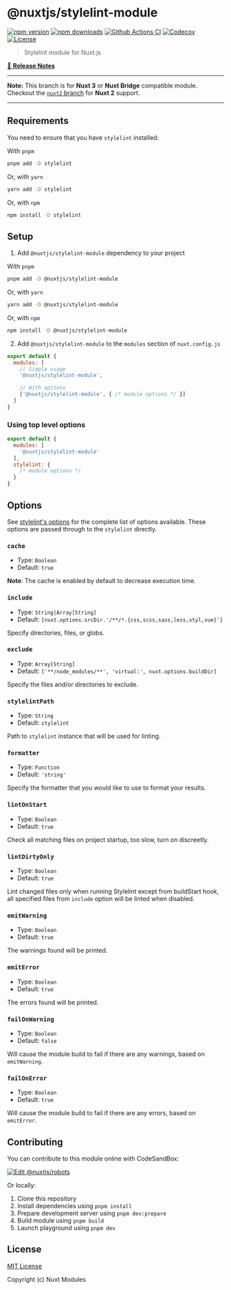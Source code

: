 # @nuxtjs/stylelint-module

[![npm version][npm-version-src]][npm-version-href]
[![npm downloads][npm-downloads-src]][npm-downloads-href]
[![Github Actions CI][github-actions-ci-src]][github-actions-ci-href]
[![Codecov][codecov-src]][codecov-href]
[![License][license-src]][license-href]

> Stylelint module for Nuxt.js

[📖 **Release Notes**](./CHANGELOG.md)

---

**Note:** This branch is for **Nuxt 3** or **Nuxt Bridge** compatible module.
Checkout the [`nuxt2` branch](https://github.com/nuxt-modules/stylelint/tree/nuxt2) for **Nuxt 2** support.

---

## Requirements

You need to ensure that you have `stylelint` installed:

With `pnpm`

```bash
pnpm add -D stylelint
```

Or, with `yarn`

```bash
yarn add -D stylelint
```

Or, with `npm`

```bash
npm install -D stylelint
```

## Setup

1. Add `@nuxtjs/stylelint-module` dependency to your project

With `pnpm`

```bash
pnpm add -D @nuxtjs/stylelint-module
```

Or, with `yarn`

```bash
yarn add -D @nuxtjs/stylelint-module
```

Or, with `npm`

```bash
npm install -D @nuxtjs/stylelint-module
```

2. Add `@nuxtjs/stylelint-module` to the `modules` section of `nuxt.config.js`

```js
export default {
  modules: [
    // Simple usage
    '@nuxtjs/stylelint-module',

    // With options
    ['@nuxtjs/stylelint-module', { /* module options */ }]
  ]
}
```

### Using top level options

```js
export default {
  modules: [
    '@nuxtjs/stylelint-module'
  ],
  stylelint: {
    /* module options */
  }
}
```

## Options

See [stylelint's options](http://stylelint.io/user-guide/node-api/#options) for the complete list of options available.
These options are passed through to the `stylelint` directly.

### `cache`

- Type: `Boolean`
- Default: `true`

**Note**: The cache is enabled by default to decrease execution time.

### `include`

- Type: `String|Array[String]`
- Default: `[nuxt.options.srcDir.'/**/*.{css,scss,sass,less,styl,vue}']`

Specify directories, files, or globs.

### `exclude`

- Type: `Array[String]`
- Default: `['**/node_modules/**', 'virtual:', nuxt.options.buildDir]`

Specify the files and/or directories to exclude.

### `stylelintPath`

- Type: `String`
- Default: `stylelint`

Path to `stylelint` instance that will be used for linting.

### `formatter`

- Type: `Function`
- Default: `'string'`

Specify the formatter that you would like to use to format your results.

### `lintOnStart`

- Type: `Boolean`
- Default: `true`

Check all matching files on project startup, too slow, turn on discreetly.

### `lintDirtyOnly`

- Type: `Boolean`
- Default: `true`

Lint changed files only when running Stylelint except from buildStart hook, all specified files from `include` option will be linted when disabled.

### `emitWarning`

- Type: `Boolean`
- Default: `true`

The warnings found will be printed.

### `emitError`

- Type: `Boolean`
- Default: `true`

The errors found will be printed.

### `failOnWarning`

- Type: `Boolean`
- Default: `false`

Will cause the module build to fail if there are any warnings, based on `emitWarning`.

### `failOnError`

- Type: `Boolean`
- Default: `true`

Will cause the module build to fail if there are any errors, based on `emitError`.

## Contributing

You can contribute to this module online with CodeSandBox:

[![Edit @nuxtjs/robots](https://codesandbox.io/static/img/play-codesandbox.svg)](https://codesandbox.io/s/github/nuxt-modules/stylelint/?fontsize=14&hidenavigation=1&theme=dark)

Or locally:

1. Clone this repository
2. Install dependencies using `pnpm install`
3. Prepare development server using `pnpm dev:prepare`
4. Build module using `pnpm build`
5. Launch playground using `pnpm dev`

## License

[MIT License](./LICENSE)

Copyright (c) Nuxt Modules

<!-- Badges -->
[npm-version-src]: https://img.shields.io/npm/v/@nuxtjs/stylelint-module/latest.svg
[npm-version-href]: https://npmjs.com/package/@nuxtjs/stylelint-module

[npm-downloads-src]: https://img.shields.io/npm/dt/@nuxtjs/stylelint-module.svg
[npm-downloads-href]: https://npmjs.com/package/@nuxtjs/stylelint-module

[github-actions-ci-src]: https://github.com/nuxt-modules/stylelint/workflows/ci/badge.svg
[github-actions-ci-href]: https://github.com/nuxt-modules/stylelint/actions?query=workflow%3Aci

[codecov-src]: https://img.shields.io/codecov/c/github/nuxt-modules/stylelint.svg
[codecov-href]: https://codecov.io/gh/nuxt-modules/stylelint

[license-src]: https://img.shields.io/npm/l/@nuxtjs/stylelint-module.svg
[license-href]: https://npmjs.com/package/@nuxtjs/stylelint-module

